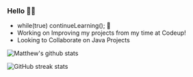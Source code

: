 ### Hello 👋🏼
- while(true) continueLearning(); 🧠                                  
- Working on Improving my projects from my time at Codeup!  
- Looking to Collaborate on Java Projects   
                                                                         
![Matthew's github stats](https://github-readme-stats.vercel.app/api?username=Mdbaker19&show_icons=true&theme=radical)   

![GitHub streak stats](https://github-readme-streak-stats.herokuapp.com/?user=Mdbaker19)
